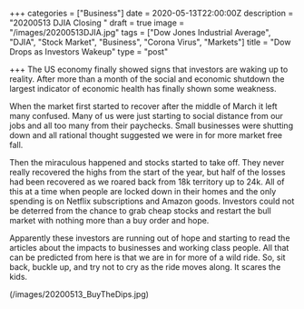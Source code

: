 +++
categories = ["Business"]
date = 2020-05-13T22:00:00Z
description = "20200513 DJIA Closing "
draft = true
image = "/images/20200513DJIA.jpg"
tags = ["Dow Jones Industrial Average", "DJIA", "Stock Market", "Business", "Corona Virus", "Markets"]
title = "Dow Drops as Investors Wakeup"
type = "post"

+++
The US economy finally showed signs that investors are waking up to reality.  After more than a month of the social and economic shutdown the largest indicator of economic health has finally shown some weakness.

When the market first started to recover after the middle of March it left many confused.  Many of us were just starting to social distance from our jobs and all too many from their paychecks.  Small businesses were shutting down and all rational thought suggested we were in for more market free fall.

Then the miraculous happened and stocks started to take off.  They never really recovered the highs from the start of the year, but half of the losses had been recovered as we roared back from 18k territory up to 24k.  All of this at a time when people are locked down in their homes and the only spending is on Netflix subscriptions and Amazon goods.  Investors could not be deterred from the chance to grab cheap stocks and restart the bull market with nothing more than a buy order and hope.

Apparently these investors are running out of hope and starting to read the articles about the impacts to businesses and working class people.  All that can be predicted from here is that we are in for more of a wild ride.  So, sit back, buckle up, and try not to cry as the ride moves along.  It scares the kids.

(/images/20200513_BuyTheDips.jpg)